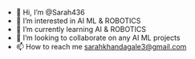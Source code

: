 - 👋 Hi, I’m @Sarah436
- 👀 I’m interested in AI ML & ROBOTICS 
- 🌱 I’m currently learning AI & ROBOTICS
- 💞️ I’m looking to collaborate on any AI ML projects
- 📫 How to reach me sarahkhandagale3@gmail.com

<!---
Sarah436/Sarah436 is a ✨ special ✨ repository because its `README.md` (this file) appears on your GitHub profile.
You can click the Preview link to take a look at your changes.
--->
